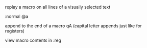 replay a macro on all lines of a visually selected text 

:normal @a

append to the end of a macro 
qA (capital letter appends just like for registers)

view macro contents in :reg


